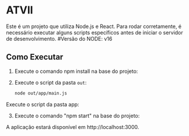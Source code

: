 # ATVII

Este é um projeto que utiliza Node.js e React. Para rodar corretamente, é necessário executar alguns scripts específicos antes de iniciar o servidor de desenvolvimento.
#Versão do NODE: v16

## Como Executar

1.  Execute o comando npm install na base do projeto:

2. Execute o script da pasta `out`:

   ```bash
   node out/app/main.js
Execute o script da pasta app:

3. Execute o comando "npm start" na base do projeto:


A aplicação estará disponível em http://localhost:3000.
